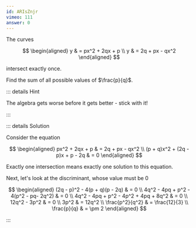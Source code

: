 ```yaml
---
id: ARIsZnjr
vimeo: 111
answer: 0
---
```


The curves

$$
\begin{aligned}
y & = px^2 + 2qx + p \\
y & = 2q + px - qx^2
\end{aligned}
$$

intersect exactly once.

Find the sum of all possible values of $\frac{p}{q}$.

<AnswerInput :answer="$frontmatter.answer" />

::: details Hint

The algebra gets worse before it gets better - stick with it!

:::

::: details Solution

Consider the equation

$$
\begin{aligned}
px^2 + 2qx + p & = 2q + px - qx^2 \\
(p + q)x^2 + (2q - p)x + p - 2q & = 0
\end{aligned}
$$

Exactly one intersection means exactly one solution to this equation.

Next, let's look at the discriminant, whose value must be $0$

$$
\begin{aligned}
(2q - p)^2 - 4(p + q)(p - 2q) & = 0 \\
4q^2 - 4pq + p^2 - 4(p^2 - pq- 2q^2) & = 0 \\
4q^2 - 4pq + p^2 - 4p^2 + 4pq + 8q^2 & = 0 \\
12q^2 - 3p^2 & = 0 \\
3p^2 & = 12q^2 \\
\frac{p^2}{q^2} & = \frac{12}{3} \\
\frac{p}{q} & = \pm 2
\end{aligned}
$$

:::
